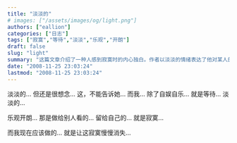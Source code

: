 ```yaml
---
title: "淡淡的"
# images: ["/assets/images/og/light.png"]
authors: ["eallion"]
categories: ["日志"]
tags: ["寂寞","等待","淡淡","乐观","开朗"]
draft: false
slug: "light"
summary: "这篇文章介绍了一种人感到寂寞时的内心独白。作者以淡淡的情绪表达了他对某人的思念，但这是一种不能告诉对方的情感。除了自娱自乐，作者只能等待，他乐观开朗的样子只是为了给别人看。而对于自己来说，内心充满了寂寞。作者认识到自己唯一能做的就是让这种寂寞慢慢消失。"
date: "2008-11-25 23:03:24"
lastmod: "2008-11-25 23:03:24"
---
```


淡淡的...
但还是很想念...
这，不能告诉她...
而我...
除了自娱自乐...
就是等待...
淡淡的...

乐观开朗...
那是做给别人看的...
留给自己的...
就是寂寞...

而我现在应该做的...
就是让这寂寞慢慢消失...
